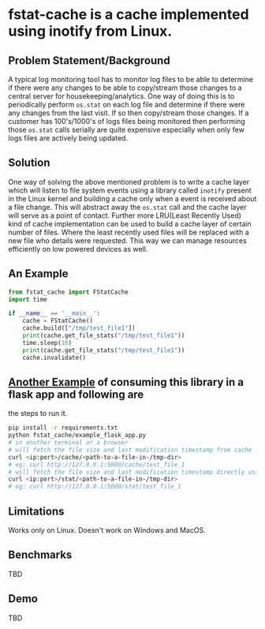 # fstat-cache is a cache implemented using inotify from Linux.

## Problem Statement/Background
A typical log monitoring tool has to monitor log files to be able to determine if there were any changes
to be able to copy/stream those changes to a central server for housekeeping/analytics. One way of doing this
is to periodically perform `os.stat` on each log file and determine if there were any changes from the last visit.
If so then copy/stream those changes. If a customer has 100's/1000's of logs files being monitored then performing those
`os.stat` calls serially are quite expensive especially when only few logs files are actively being updated.

## Solution
One way of solving the above mentioned problem is to write a cache layer which will listen to file system events
using a library called `inotify` present in the Linux kernel and building a cache only when a event is received 
about a file change. This will abstract away the `os.stat` call and the cache layer will serve as a point of contact.
Further more LRU(Least Recently Used) kind of cache implementation can be used to build a cache layer of certain number
of files. Where the least recently used files will be replaced with a new file who details were requested. This way 
we can manage resources efficiently on low powered devices as well.

## An Example

```python
from fstat_cache import FStatCache
import time

if __name__ == '__main__':
    cache = FStatCache()
    cache.build(["/tmp/test_file1"])
    print(cache.get_file_stats("/tmp/test_file1"))
    time.sleep(10)
    print(cache.get_file_stats("/tmp/test_file1"))
    cache.invalidate()
```

## [Another Example](fstat_cache/example_flask_app.py) of consuming this library in a flask app and following are
the steps to run it.
```bash
pip install -r requirements.txt
python fstat_cache/example_flask_app.py
# in another terminal or a browser
# will fetch the file size and last modification timestamp from cache
curl <ip:port>/cache/<path-to-a-file-in-/tmp-dir>
# eg: curl http://127.0.0.1:5000/cache/test_file_1
# will fetch the file size and last modification timestamp directly using os.stat
curl <ip:port>/stat/<path-to-a-file-in-/tmp-dir>
# eg: curl http://127.0.0.1:5000/stat/test_file_1
```

## Limitations

Works only on Linux. Doesn't work on Windows and MacOS.

## Benchmarks

TBD

## Demo

TBD
